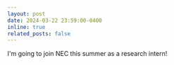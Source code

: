 ```yaml
---
layout: post
date: 2024-03-22 23:59:00-0400
inline: true
related_posts: false
---
```


I'm going to join NEC this summer as a research intern!
